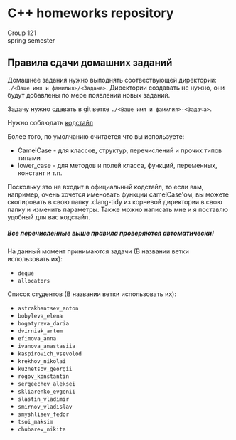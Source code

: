 # C++ homeworks repository

Group 121  
spring semester

## Правила сдачи домашних заданий

Домашнее задания нужно выподнять соотвествующей директории: 
`./<Ваше имя и фамилия>/<Задача>`. 
Директории создавать не нужно, они будут добавлены по мере появлений новых заданий.

Задачу нужно сдавать в git ветке `./<Ваше имя и фамилия>-<Задача>`.

Нужно соблюдать [кодстайл](https://docs.google.com/document/d/180igF_yiKSYH3PGb7-QfrW2KiLUyDJF5ZIIvuR9HFt4)

Более того, по умолчанию считается что вы используете:
* CamelCase - для классов, структур, перечислений и прочих типов типами
* lower_case - для методов и полей класса, функций, переменных, констант и т.п.

Поскольку это не входит в официальный кодстайл, 
то если вам, например, очень хочется именовать функции camelCase'ом, 
вы можете скопировать в свою папку .clang-tidy из корневой директории в свою папку и изменить параметры. 
Также можно написать мне и я поставлю удобный для вас кодстайл.

##### Все перечисленные выше правила проверяются автоматически!

На данный момент принимаются задачи (В названии ветки использовать их):
* `deque`
* `allocators`

Список студентов (В названии ветки использовать их):
* `astrakhantsev_anton`
* `bobyleva_elena`
* `bogatyreva_daria`
* `dvirniak_artem`
* `efimova_anna`
* `ivanova_anastasiia`
* `kaspirovich_vsevolod`
* `krekhov_nikolai`
* `kuznetsov_georgii`
* `rogov_konstantin`
* `sergeechev_aleksei`
* `skliarenko_evgenii`
* `slastin_vladimir`
* `smirnov_vladislav`
* `smyshliaev_fedor`
* `tsoi_maksim`
* `chubarev_nikita`